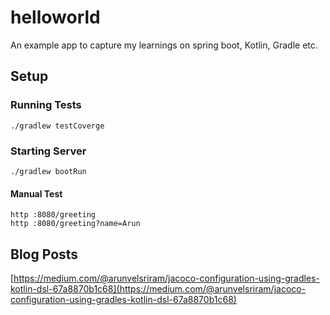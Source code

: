 # helloworld

An example app to capture my learnings on spring boot, Kotlin, Gradle etc.

## Setup

### Running Tests

```
./gradlew testCoverge
```

### Starting Server

```
./gradlew bootRun
```

#### Manual Test
```
http :8080/greeting
http :8080/greeting?name=Arun
```

## Blog Posts
[https://medium.com/@arunvelsriram/jacoco-configuration-using-gradles-kotlin-dsl-67a8870b1c68](https://medium.com/@arunvelsriram/jacoco-configuration-using-gradles-kotlin-dsl-67a8870b1c68)

